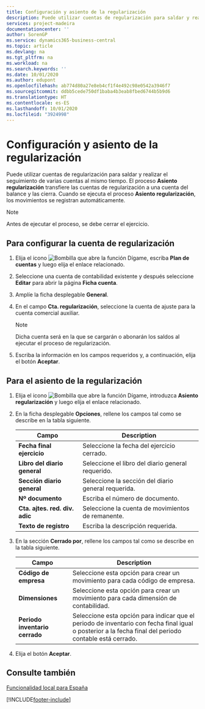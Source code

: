 ```yaml
---
title: Configuración y asiento de la regularización
description: Puede utilizar cuentas de regularización para saldar y realizar el seguimiento de varias cuentas al mismo tiempo.
services: project-madeira
documentationcenter: ''
author: SorenGP
ms.service: dynamics365-business-central
ms.topic: article
ms.devlang: na
ms.tgt_pltfrm: na
ms.workload: na
ms.search.keywords: ''
ms.date: 10/01/2020
ms.author: edupont
ms.openlocfilehash: ab774d80a27e8eb4cf1f4e492c98e0542a3946f7
ms.sourcegitcommit: ddbb5cede750df1baba4b3eab8fbed6744b5b9d6
ms.translationtype: HT
ms.contentlocale: es-ES
ms.lasthandoff: 10/01/2020
ms.locfileid: "3924998"
---
```

# <a name="set-up-and-close-income-statement-balances"></a>Configuración y asiento de la regularización
Puede utilizar cuentas de regularización para saldar y realizar el seguimiento de varias cuentas al mismo tiempo. El proceso **Asiento regularización** transfiere las cuentas de regularización a una cuenta del balance y las cierra. Cuando se ejecuta el proceso **Asiento regularización**, los movimientos se registran automáticamente.  

> [!NOTE]  
>  Antes de ejecutar el proceso, se debe cerrar el ejercicio.  

## <a name="to-set-up-the-income-statement-balance-account"></a>Para configurar la cuenta de regularización  

1.  Elija el icono ![Bombilla que abre la función Dígame](../../media/ui-search/search_small.png "Dígame qué desea hacer"), escriba **Plan de cuentas** y luego elija el enlace relacionado.  
2.  Seleccione una cuenta de contabilidad existente y después seleccione **Editar** para abrir la página **Ficha cuenta**.  
3.  Amplíe la ficha desplegable **General**.  
4.  En el campo **Cta. regularización**, seleccione la cuenta de ajuste para la cuenta comercial auxiliar.  

    > [!NOTE]  
    >  Dicha cuenta será en la que se cargarán o abonarán los saldos al ejecutar el proceso de regularización.  

5.  Escriba la información en los campos requeridos y, a continuación, elija el botón **Aceptar**.  

## <a name="to-close-income-statement-balances"></a>Para el asiento de la regularización  

1.  Elija el icono ![Bombilla que abre la función Dígame](../../media/ui-search/search_small.png "Dígame qué desea hacer"), introduzca **Asiento regularización** y luego elija el enlace relacionado.  
2.  En la ficha desplegable **Opciones**, rellene los campos tal como se describe en la tabla siguiente.  

    |Campo|Description|  
    |---------------------------------|---------------------------------------|  
    |**Fecha final ejercicio**|Seleccione la fecha del ejercicio cerrado.|  
    |**Libro del diario general**|Seleccione el libro del diario general requerido.|  
    |**Sección diario general**|Seleccione la sección del diario general requerida.|  
    |**Nº documento**|Escriba el número de documento.|  
    |**Cta. ajtes. red. div. adic**|Seleccione la cuenta de movimientos de remanente.|  
    |**Texto de registro**|Escriba la descripción requerida.|  

3.  En la sección **Cerrado por**, rellene los campos tal como se describe en la tabla siguiente.  

    |Campo|Description|  
    |---------------------------------|---------------------------------------|  
    |**Código de empresa**|Seleccione esta opción para crear un movimiento para cada código de empresa.|  
    |**Dimensiones**|Seleccione esta opción para crear un movimiento para cada dimensión de contabilidad.|  
    |**Periodo inventario cerrado**|Seleccione esta opción para indicar que el periodo de inventario con fecha final igual o posterior a la fecha final del periodo contable está cerrado.|  

4.  Elija el botón **Aceptar**.  

## <a name="see-also"></a>Consulte también  
 [Funcionalidad local para España](spain-local-functionality.md)


[!INCLUDE[footer-include](../../includes/footer-banner.md)]